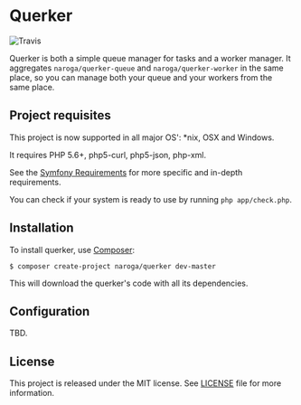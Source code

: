Querker
=======

![Travis](https://travis-ci.org/naroga/querker.svg?branch=master)

Querker is both a simple queue manager for tasks and a worker manager. It aggregates `naroga/querker-queue` and
`naroga/querker-worker` in the same place, so you can manage both your queue and your workers from the
same place.

Project requisites
------------------

This project is now supported in all major OS': *nix, OSX and Windows.

It requires PHP 5.6+, php5-curl, php5-json, php-xml.

See the [Symfony Requirements](http://symfony.com/doc/current/reference/requirements.html)
for more specific and in-depth requirements.

You can check if your system is ready to use by running `php app/check.php`.

Installation
------------

To install querker, use [Composer](https://getcomposer.org):

    $ composer create-project naroga/querker dev-master
    
This will download the querker's code with all its dependencies.

Configuration
-------------

TBD.

License
-------

This project is released under the MIT license. See [LICENSE](LICENSE) file for more information.
